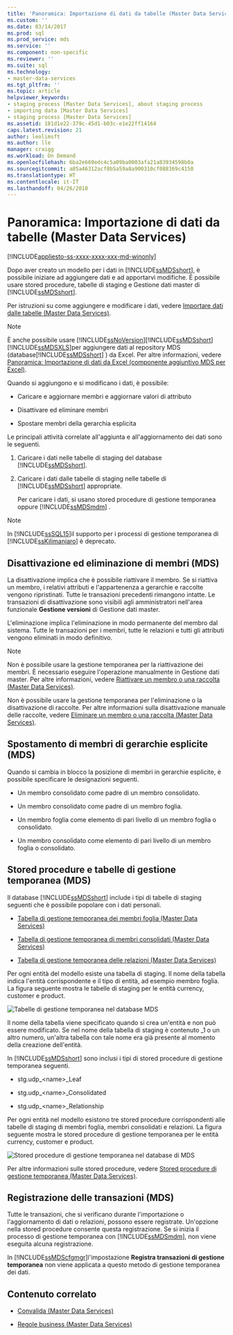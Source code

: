 ```yaml
---
title: 'Panoramica: Importazione di dati da tabelle (Master Data Services) | Microsoft Docs'
ms.custom: ''
ms.date: 03/14/2017
ms.prod: sql
ms.prod_service: mds
ms.service: ''
ms.component: non-specific
ms.reviewer: ''
ms.suite: sql
ms.technology:
- master-data-services
ms.tgt_pltfrm: ''
ms.topic: article
helpviewer_keywords:
- staging process [Master Data Services], about staging process
- importing data [Master Data Services]
- staging process [Master Data Services]
ms.assetid: 181d1e22-379c-45d1-b03c-e1e22ff14164
caps.latest.revision: 21
author: leolimsft
ms.author: lle
manager: craigg
ms.workload: On Demand
ms.openlocfilehash: 6ba2e669edc4c5a09ba0003afa21a83934598b0a
ms.sourcegitcommit: a85a46312acf8b5a59a8a900310cf088369c4150
ms.translationtype: HT
ms.contentlocale: it-IT
ms.lasthandoff: 04/26/2018
---
```

# <a name="overview-importing-data-from-tables-master-data-services"></a>Panoramica: Importazione di dati da tabelle (Master Data Services)

[!INCLUDE[appliesto-ss-xxxx-xxxx-xxx-md-winonly](../includes/appliesto-ss-xxxx-xxxx-xxx-md-winonly.md)]

  Dopo aver creato un modello per i dati in [!INCLUDE[ssMDSshort](../includes/ssmdsshort-md.md)], è possibile iniziare ad aggiungere dati e ad apportarvi modifiche.   È possibile usare stored procedure, tabelle di staging e Gestione dati master di [!INCLUDE[ssMDSshort](../includes/ssmdsshort-md.md)].  
  
 Per istruzioni su come aggiungere e modificare i dati, vedere [Importare dati dalle tabelle &#40;Master Data Services&#41;](../master-data-services/import-data-from-tables-master-data-services.md).  
  
> [!NOTE]  
>  È anche possibile usare [!INCLUDE[ssNoVersion](../includes/ssnoversion-md.md)][!INCLUDE[ssMDSshort](../includes/ssmdsshort-md.md)][!INCLUDE[ssMDSXLS](../includes/ssmdsxls-md.md)]per aggiungere dati al repository MDS (database[!INCLUDE[ssMDSshort](../includes/ssmdsshort-md.md)] ) da Excel. Per altre informazioni, vedere [Panoramica: Importazione di dati da Excel &#40;componente aggiuntivo MDS per Excel&#41;](../master-data-services/microsoft-excel-add-in/overview-importing-data-from-excel-mds-add-in-for-excel.md).  
  
 Quando si aggiungono e si modificano i dati, è possibile:  
  
-   Caricare e aggiornare membri e aggiornare valori di attributo  
  
-   Disattivare ed eliminare membri  
  
-   Spostare membri della gerarchia esplicita  
  
 Le principali attività correlate all'aggiunta e all'aggiornamento dei dati sono le seguenti.  
  
1.  Caricare i dati nelle tabelle di staging del database [!INCLUDE[ssMDSshort](../includes/ssmdsshort-md.md)].  
  
2.  Caricare i dati dalle tabelle di staging nelle tabelle di [!INCLUDE[ssMDSshort](../includes/ssmdsshort-md.md)] appropriate.  
  
     Per caricare i dati, si usano stored procedure di gestione temporanea oppure [!INCLUDE[ssMDSmdm](../includes/ssmdsmdm-md.md)] .  
  
> [!NOTE]  
>  In [!INCLUDE[ssSQL15](../includes/sssql15-md.md)]il supporto per i processi di gestione temporanea di [!INCLUDE[ssKilimanjaro](../includes/sskilimanjaro-md.md)] è deprecato.  
  
## <a name="deactivating-and-deleting-members-mds"></a>Disattivazione ed eliminazione di membri (MDS)  
 La disattivazione implica che è possibile riattivare il membro. Se si riattiva un membro, i relativi attributi e l'appartenenza a gerarchie e raccolte vengono ripristinati. Tutte le transazioni precedenti rimangono intatte. Le transazioni di disattivazione sono visibili agli amministratori nell'area funzionale **Gestione versioni** di Gestione dati master.  
  
 L'eliminazione implica l'eliminazione in modo permanente del membro dal sistema. Tutte le transazioni per i membri, tutte le relazioni e tutti gli attributi vengono eliminati in modo definitivo.  
  
> [!NOTE]  
>  Non è possibile usare la gestione temporanea per la riattivazione dei membri. È necessario eseguire l'operazione manualmente in Gestione dati master. Per altre informazioni, vedere [Riattivare un membro o una raccolta &#40;Master Data Services&#41;](../master-data-services/reactivate-a-member-or-collection-master-data-services.md).  
>   
>  Non è possibile usare la gestione temporanea per l'eliminazione o la disattivazione di raccolte. Per altre informazioni sulla disattivazione manuale delle raccolte, vedere [Eliminare un membro o una raccolta &#40;Master Data Services&#41;](../master-data-services/delete-a-member-or-collection-master-data-services.md).  
  
## <a name="moving-explicit-hierarchy-members-mds"></a>Spostamento di membri di gerarchie esplicite (MDS)  
 Quando si cambia in blocco la posizione di membri in gerarchie esplicite, è possibile specificare le designazioni seguenti.  
  
-   Un membro consolidato come padre di un membro consolidato.  
  
-   Un membro consolidato come padre di un membro foglia.  
  
-   Un membro foglia come elemento di pari livello di un membro foglia o consolidato.  
  
-   Un membro consolidato come elemento di pari livello di un membro foglia o consolidato.  
  
## <a name="staging-tables-and-stored-procedures-mds"></a>Stored procedure e tabelle di gestione temporanea (MDS)  
 Il database [!INCLUDE[ssMDSshort](../includes/ssmdsshort-md.md)] include i tipi di tabelle di staging seguenti che è possibile popolare con i dati personali.  
  
-   [Tabella di gestione temporanea dei membri foglia &#40;Master Data Services&#41;](../master-data-services/leaf-member-staging-table-master-data-services.md)  
  
-   [Tabella di gestione temporanea di membri consolidati &#40;Master Data Services&#41;](../master-data-services/consolidated-member-staging-table-master-data-services.md)  
  
-   [Tabella di gestione temporanea delle relazioni &#40;Master Data Services&#41;](../master-data-services/relationship-staging-table-master-data-services.md)  
  
 Per ogni entità del modello esiste una tabella di staging. Il nome della tabella indica l'entità corrispondente e il tipo di entità, ad esempio membro foglia. La figura seguente mostra le tabelle di staging per le entità currency, customer e product.  
  
 ![Tabelle di gestione temporanea nel database MDS](../master-data-services/media/mds-staging-tables.png "Tabelle di gestione temporanea nel database MDS")  
  
 Il nome della tabella viene specificato quando si crea un'entità e non può essere modificato. Se nel nome della tabella di staging è contenuto _1 o un altro numero, un'altra tabella con tale nome era già presente al momento della creazione dell'entità.  
  
 In [!INCLUDE[ssMDSshort](../includes/ssmdsshort-md.md)] sono inclusi i tipi di stored procedure di gestione temporanea seguenti.  
  
-   stg.udp_\<name>_Leaf  
  
-   stg.udp_\<name>_Consolidated  
  
-   stg.udp_\<name>_Relationship  
  
 Per ogni entità nel modello esistono tre stored procedure corrispondenti alle tabelle di staging di membri foglia, membri consolidati e relazioni.  La figura seguente mostra le stored procedure di gestione temporanea per le entità currency, customer e product.  
  
 ![Stored procedure di gestione temporanea nel database di MDS](../master-data-services/media/mds-staging-storedprocedures.png "Stored procedure di gestione temporanea nel database di MDS")  
  
 Per altre informazioni sulle stored procedure, vedere [Stored procedure di gestione temporanea &#40;Master Data Services&#41;](../master-data-services/staging-stored-procedure-master-data-services.md).  
  
## <a name="logging-transactions-mds"></a>Registrazione delle transazioni (MDS)  
 Tutte le transazioni, che si verificano durante l'importazione o l'aggiornamento di dati o relazioni, possono essere registrate. Un'opzione nella stored procedure consente questa registrazione. Se si inizia il processo di gestione temporanea con [!INCLUDE[ssMDSmdm](../includes/ssmdsmdm-md.md)], non viene eseguita alcuna registrazione.  
  
 In [!INCLUDE[ssMDScfgmgr](../includes/ssmdscfgmgr-md.md)]l'impostazione **Registra transazioni di gestione temporanea** non viene applicata a questo metodo di gestione temporanea dei dati.  
  
## <a name="related-content"></a>Contenuto correlato  
  
-   [Convalida &#40;Master Data Services&#41;](../master-data-services/validation-master-data-services.md)  
  
-   [Regole business &#40;Master Data Services&#41;](../master-data-services/business-rules-master-data-services.md)  
  
  
